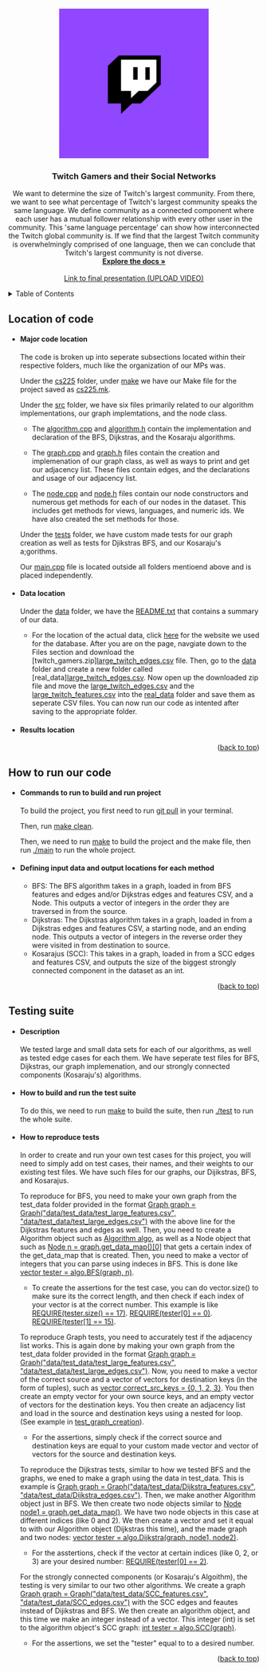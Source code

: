 <div id="top"></div>

<!-- PROJECT LOGO -->
<br />
<div align="center">
  <a href="http://snap.stanford.edu/data/twitch_gamers.html">
    <img src="twitch.png" alt="Logo" width="300" height="300">
  </a>

<h3 align="center">Twitch Gamers and their Social Networks</h3>

  <p align="center">
    We want to determine the size of Twitch's largest community. From there, we want to see what percentage of Twitch's largest community speaks the same language. We define community as a connected component where each user has a mutual follower relationship with every other user in the community. This 'same language percentage' can show how interconnected the Twitch global community is. If we find that the largest Twitch community is overwhelmingly comprised of one language, then we can conclude that Twitch's largest community is not diverse. 
    <br />
    <a href="https://github-dev.cs.illinois.edu/cs225-fa21/snmehta2-athev2-dhanker2-farazms2/tree/master/md_files_and_misc_documents"><strong>Explore the docs »</strong></a>
    <br />
    <br />
    <a href="https://www.youtube.com/">Link to final presentation (UPLOAD VIDEO)</a>
  </p>
</div>



<!-- TABLE OF CONTENTS -->
<details>
  <summary>Table of Contents</summary>
  <ol>
    <li>
      <a href="#linkage-and-location">Location of code</a>
      <ul>
        <li><a>Major Code</a></li>
        <li><a>Data</a></li>
        <li><a>Results</a></li>
      </ul>
    </li>
    <li>
      <a href="#how-to-run-our-code">How to run our code</a>
      <ul>
        <li><a>Commands to run the assignments</a></li>
        <li><a>Selecting input/output locations</a></li>
      </ul>
    </li>
    <li>
      <a href="#testing-suite">Testing Suite</a>
      <ul>
        <li><a>Description</a></li>
        <li><a>How to build and run the test suite</a></li>
        <li><a>How to reproduce tests</a></li>
      </ul>
    </li>
  </ol>
</details>



<!-- Location of our code -->
## Location of code
* #### Major code location
  The code is broken up into seperate subsections located within their respective folders, much like the organization of our MPs was.

  Under the [cs225](#heading-1 "Goto heading-1") folder, under [make](#heading-1 "Goto heading-1") we have our Make file for the project saved as [cs225.mk](#heading-1 "Goto heading-1").

  Under the [src](#heading-1 "Goto heading-1") folder, we have six files primarily related to our algorithm implementations, our graph implemtations, and the node class. 

    * The [algorithm.cpp](#heading-1 "Goto heading-1") and [algorithm.h](#heading-1 "Goto heading-1") contain the implementation and declaration of the BFS, Dijkstras, and the Kosaraju algorithms. 

    * The [graph.cpp](#heading-1 "Goto heading-1") and [graph.h](#heading-1 "Goto heading-1") files contain the creation and implemenation of our graph class, as well as ways to print and get our adjacency list. These files contain edges, and the declarations and usage of our adjacency list.

    * The [node.cpp](#heading-1 "Goto heading-1") and [node.h](#heading-1 "Goto heading-1") files contain our node constructors and numerous get methods for each of our nodes in the dataset. This includes get methods for views, languages, and numeric ids. We have also created the set methods for those. 

  Under the [tests](#heading-1 "Goto heading-1") folder, we have custom made tests for our graph creation as well as tests for Djikstras BFS, and our Kosaraju's a;gorithms. 

  Our [main.cpp](#heading-1 "Goto heading-1") file is located outside all folders mentioend above and is placed independently. 


  
  
* #### Data location
  Under the [data](#heading-1 "Goto heading-1") folder, we have the [README.txt](#heading-1 "Goto heading-1") that contains a summary of our data. 
    * For the location of the actual data, click [here](http://snap.stanford.edu/data/twitch_gamers.html) for the website we used for the database. After you are on the page, navgiate down to the Files section and download the [twitch_gamers.zip][large_twitch_edges.csv](#heading-1 "Goto heading-1") file. Then, go to the [data](#heading-1 "Goto heading-1") folder and create a new folder called [real_data][large_twitch_edges.csv](#heading-1 "Goto heading-1").  Now open up the downloaded zip file and move the [large_twitch_edges.csv](#heading-1 "Goto heading-1") and the [large_twitch_features.csv](#heading-1 "Goto heading-1") into the [real_data](#heading-1 "Goto heading-1") folder and save them as seperate CSV files. You can now run our code as intented after saving to the appropriate folder. 




* #### Results location
  



<p align="right">(<a href="#top">back to top</a>)</p>



<!-- How to run our code -->
## How to run our code
* #### Commands to run to build and run project
  To build the project, you first need to run [git pull](#heading-1 "Goto heading-1") in your terminal. 

  Then, run [make clean](#heading-1 "Goto heading-1").

  Then, we need to run [make](#heading-1 "Goto heading-1") to build the project and the make file, then run [./main](#heading-1 "Goto heading-1") to run the whole project.




* #### Defining input data and output locations for each method
  *  BFS: The BFS algorithm takes in a graph, loaded in from BFS features and edges and/or Dijkstras edges and features CSV, and a Node. This outputs a vector of integers in the order they are traversed in from the source.
  *  Dijkstras: The Dijkstras algorithm takes in a graph, loaded in from a Dijkstras edges and features CSV, a starting node, and an ending node. This outputs a vector of integers in the reverse order they were visited in from destination to source.
  *  Kosarajus (SCC): This takes in a graph, loaded in from a SCC edges and features CSV, and outputs the size of the biggest strongly connected component in the dataset as an int. 

<p align="right">(<a href="#top">back to top</a>)</p>

<!-- Testing suite -->
## Testing suite
* #### Description
  We tested large and small data sets for each of our algorithms, as well as tested edge cases for each them. We have seperate test files for BFS, Dijkstras, our graph implemenation, and our strongly connected components (Kosaraju's) algorithms. 


* #### How to build and run the test suite
  To do this, we need to run [make](#heading-1 "Goto heading-1") to build the suite, then run [./test](#heading-1 "Goto heading-1") to run the whole suite.

* #### How to reproduce tests 
  In order to create and run your own test cases for this project, you will need to simply add on test cases, their names, and their weights to our existing test files. We have such files for our graphs, our Dijikstras, BFS, and Kosarajus. 

  To reproduce for BFS, you need to make your own graph from the test_data folder provided in the format 
  [Graph graph = Graph("data/test_data/test_large_features.csv", "data/test_data/test_large_edges.csv")](#heading-1 "Goto heading-1") with the above line for the Dijkstras features and edges as well. Then, you need to create a Algorithm object such as [Algorithm algo](#heading-1 "Goto heading-1" ), as well as a Node object that such as [Node n = graph.get_data_map()[0]](#heading-1 "Goto heading-1" ) that gets a certain index of the get_data_map that is created. Then, you need to make a vector of integers that you can parse using indeces in BFS. This is done like [vector<int> tester = algo.BFS(graph, n)](#heading-1 "Goto heading-1"). 

  * To create the assertions for the test case, you can do vector.size() to make sure its the correct length, and then check if each index of your vector is at the correct number. This example is like 
  [REQUIRE(tester.size() == 17)](#heading-1 "Goto heading-1").
  [REQUIRE(tester[0] == 0)](#heading-1 "Goto heading-1").
  [REQUIRE(tester[1] == 15)](#heading-1 "Goto heading-1"). 

  To reproduce Graph tests, you need to accurately test if the adjacency list works. This is again done by making your own graph from the test_data folder provided in the format 
  [Graph graph = Graph("data/test_data/test_large_features.csv", "data/test_data/test_large_edges.csv")](#heading-1 "Goto heading-1"). Now, you need to make a vector of the correct source and a  vector of vectors for destination keys (in the form of tuples), such as [vector<int> correct_src_keys = {0, 1, 2, 3}](#heading-1 "Goto heading-1"). You then create an empty vector for your own source keys, and an empty vector of vectors for the destination keys. You then create an adjacency list and load in the source and destination keys using a nested for loop. (See example in [test_graph_creation](#heading-1 "Goto heading-1")). 

  * For the assertions, simply check if the correct source and destination keys are equal to your custom made vector and vector of vectors for the source and destination keys.

  To reproduce the Dijkstras tests, similar to how we tested BFS and the graphs, we ened to make a graph using the data in test_data. This is example is [Graph graph = Graph("data/test_data/Dijkstra_features.csv", "data/test_data/Dijkstra_edges.csv")](#heading-1 "Goto heading-1"). Then, we make another Algorithm object just in BFS. We then create two node objects similar to [Node node1 = graph.get_data_map()](#heading-1 "Goto heading-1"). We have two node objects in this case at different indices (like 0 and 2). We then create a vector and set it equal to with our Algorithm object (Dijkstras this time), and the made graph and two nodes: [vector<int> tester = algo.Dijkstra(graph, node1, node2)](#heading-1 "Goto heading-1"). 

  * For the asstertions, check if the vector at certain indices (like 0, 2, or 3) are your desired number: [REQUIRE(tester[0] == 2)](#heading-1 "Goto heading-1").

  For the strongly connected components (or Kosaraju's Algoithm), the testing is very similar to our two other algorithms. We create a graph [Graph graph = Graph("data/test_data/SCC_features.csv", "data/test_data/SCC_edges.csv")](#heading-1 "Goto heading-1") with the SCC edges and feautes instead of Dijikstras and BFS. We then create an algorithm object, and this time we make an integer instead of a vector. This integer (int) is set to the algorithm object's SCC graph: [int tester = algo.SCC(graph)](#heading-1 "Goto heading-1").
  * For the assertions, we set the "tester" equal to to a desired number.  




  

  



<p align="right">(<a href="#top">back to top</a>)</p>
